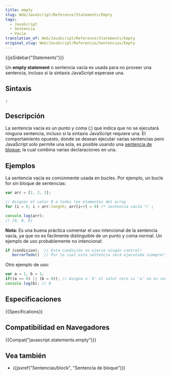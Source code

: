 ```yaml
---
title: empty
slug: Web/JavaScript/Reference/Statements/Empty
tags:
  - JavaScript
  - Sentencia
  - Vacía
translation_of: Web/JavaScript/Reference/Statements/Empty
original_slug: Web/JavaScript/Referencia/Sentencias/Empty
---
```


{{jsSidebar("Statements")}}

Un **empty statement** o sentencia vacía es usada para no proveer una sentencia, incluso si la sintaxis JavaScript esperase una.

## Sintaxis

```
;
```

## Descripción

La sentencia vacía es un punto y coma (;) que indica que no se ejecutará ninguna sentencia, incluso si la sintaxis JavaScript requiere una. El comportamiento opuesto, donde se desean ejecutar varias sentencias pero JavaScript solo permite una sola, es posible usando una [sentencia de bloque](/es/docs/Web/JavaScript/Referencia/Sentencias/block); la cual combina varias declaraciones en una.

## Ejemplos

La sentencia vacía es comúnmente usada en bucles. Por ejemplo, un bucle for sin bloque de sentencias:

```js
var arr = [1, 2, 3];

// Asignar el valor 0 a todos los elementos del array
for (i = 0; i < arr.length; arr[i++] = 0) /* sentencia vacía */ ;

console.log(arr);
// [0, 0, 0]
```

**Nota:** Es una buena práctica comentar el uso intencional de la sentencia vacía, ya que no es fácilmente distinguible de un punto y coma normal. Un ejemplo de uso probablemente no intencional:

```js
if (condicion);  // Esta condición no ejerce ningún control!
   borrarTodo()  // Por lo cual esta sentencia será ejecutada siempre!!!
```

Otro ejemplo de uso:

```js
var a = 1, b = 1;
if((a == 0) || (b = 0)); // Asigna a 'b' el valor cero si 'a' no es cero.
console.log(b); // 0
```

## Especificaciones

{{Specifications}}

## Compatibilidad en Navegadores

{{Compat("javascript.statements.empty")}}

## Vea también

- {{jsxref("Sentencias/block", "Sentencia de bloque")}}
